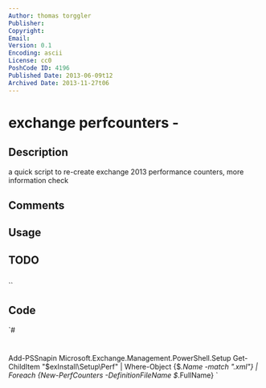 ```yaml
---
Author: thomas torggler
Publisher: 
Copyright: 
Email: 
Version: 0.1
Encoding: ascii
License: cc0
PoshCode ID: 4196
Published Date: 2013-06-09t12
Archived Date: 2013-11-27t06
---
```


# exchange perfcounters - 

## Description

a quick script to re-create exchange 2013 performance counters, more information check

## Comments



## Usage



## TODO



## 

``

## Code

`#
 #
 Add-PSSnapin Microsoft.Exchange.Management.PowerShell.Setup
 Get-ChildItem "$exInstall\Setup\Perf" | Where-Object {$_.Name -match ".xml"} | Foreach {New-PerfCounters -DefinitionFileName $_.FullName}
`

